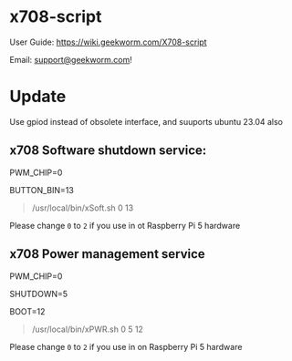 # x708-script

User Guide: https://wiki.geekworm.com/X708-script

Email: support@geekworm.com!


# Update
Use gpiod instead of obsolete interface, and suuports ubuntu 23.04 also

## x708 Software shutdown service:

PWM_CHIP=0

BUTTON_BIN=13
> /usr/local/bin/xSoft.sh 0 13

Please change `0` to `2` if you use in ot Raspberry Pi 5 hardware
## x708 Power management service

PWM_CHIP=0

SHUTDOWN=5

BOOT=12
>/usr/local/bin/xPWR.sh 0 5 12

Please change `0` to `2` if you use in on Raspberry Pi 5 hardware
